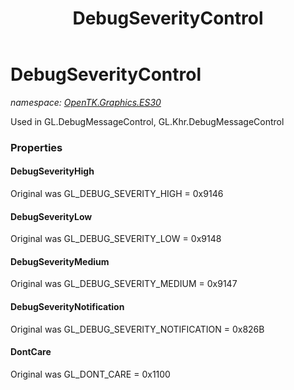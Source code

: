 ﻿---
title: DebugSeverityControl
---

# DebugSeverityControl
_namespace: [OpenTK.Graphics.ES30](N-OpenTK.Graphics.ES30.html)_

Used in GL.DebugMessageControl, GL.Khr.DebugMessageControl



### Properties

#### DebugSeverityHigh
Original was GL_DEBUG_SEVERITY_HIGH = 0x9146
#### DebugSeverityLow
Original was GL_DEBUG_SEVERITY_LOW = 0x9148
#### DebugSeverityMedium
Original was GL_DEBUG_SEVERITY_MEDIUM = 0x9147
#### DebugSeverityNotification
Original was GL_DEBUG_SEVERITY_NOTIFICATION = 0x826B
#### DontCare
Original was GL_DONT_CARE = 0x1100

